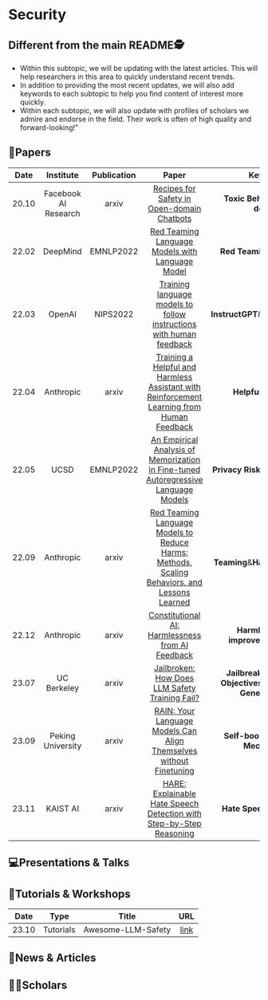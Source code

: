 # Security

## Different from the main README🕵️

- Within this subtopic, we will be updating with the latest articles. This will help researchers in this area to quickly understand recent trends.
- In addition to providing the most recent updates, we will also add keywords to each subtopic to help you find content of interest more quickly.
- Within each subtopic, we will also update with profiles of scholars we admire and endorse in the field. Their work is often of high quality and forward-looking!"

## 📑Papers

| Date  |      Institute       | Publication |                                                                                            Paper                                                                                            |                               Keywords                               |
|:-----:|:--------------------:|:-----------:|:-------------------------------------------------------------------------------------------------------------------------------------------------------------------------------------------:|:--------------------------------------------------------------------:|
| 20.10 | Facebook AI Research |    arxiv    |                                                       [Recipes for Safety in Open-domain Chatbots](https://arxiv.org/abs/2010.07079)                                                        |                  **Toxic Behavior**&**Open-domain**                  |
| 22.02 |       DeepMind       |  EMNLP2022  |                                              [Red Teaming Language Models with Language Model](https://aclanthology.org/2022.emnlp-main.225/)                                               |                    **Red Teaming**&**Harm Test**                     |
| 22.03 |        OpenAI        |  NIPS2022   | [Training language models to follow instructions with human feedback](https://proceedings.neurips.cc/paper_files/paper/2022/hash/b1efde53be364a73914f58805a001731-Abstract-Conference.html) |                **InstructGPT**&**RLHF**&**Harmless**                 |
| 22.04 |      Anthropic       |    arxiv    |                                [Training a Helpful and Harmless Assistant with Reinforcement Learning from Human Feedback](https://arxiv.org/abs/2204.05862)                                |                      **Helpful**&**Harmless**                      |
|22.05|UCSD|EMNLP2022|[An Empirical Analysis of Memorization in Fine-tuned Autoregressive Language Models](https://aclanthology.org/2022.emnlp-main.119/)|**Privacy Risks**&**Memorization**|
| 22.09 |      Anthropic       |    arxiv    |                              [Red Teaming Language Models to Reduce Harms: Methods, Scaling Behaviors, and Lessons Learned](https://arxiv.org/abs/2209.07858)                               |               **Red Teaming**&**Harmless**&**Helpful**               |
| 22.12 |      Anthropic       |    arxiv    |                                                    [Constitutional AI: Harmlessness from AI Feedback](https://arxiv.org/abs/2212.08073)                                                     |             **Harmless**&**Self-improvement**&**RLAIF**              |
| 23.07 |     UC Berkeley      |    arxiv    |                                                     [Jailbroken: How Does LLM Safety Training Fail?](https://arxiv.org/abs/2307.02483)                                                      | **Jailbreak**&**Competing Objectives**&**Mismatched Generalization** |
| 23.09 |  Peking University   |    arxiv    |                                           [RAIN: Your Language Models Can Align Themselves without Finetuning](https://arxiv.org/abs/2309.07124)                                            |               **Self-boosting**&**Rewind Mechanisms**                |
| 23.11 |       KAIST AI       |    arxiv    |                                           [HARE: Explainable Hate Speech Detection with Step-by-Step Reasoning](https://arxiv.org/abs/2311.00321)                                           |                    **Hate Speech**&**Detection**                     |


## 💻Presentations & Talks


## 📖Tutorials & Workshops

| Date  |   Type    |       Title        |                         URL                          |
|:-----:|:---------:|:------------------:|:----------------------------------------------------:|
| 23.10 | Tutorials | Awesome-LLM-Safety | [link](https://github.com/ydyjya/Awesome-LLM-Safety) |

## 📰News & Articles

## 🧑‍🏫Scholars
